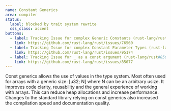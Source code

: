 ```yaml
---
name: Constant Generics
area: compiler
status: 
  label: blocked by trait system rewrite
  css_class: accent
buttons:
  - label: Tracking Issue for complex Generic Constants (rust-lang/rust#76560)
    link: https://github.com/rust-lang/rust/issues/76560
  - label: Tracking Issue for complex Constant Parameter Types (rust-lang/rust#95174)
    link: https://github.com/rust-lang/rust/issues/95174
  - label: Tracking Issue for _ as a const argument (rust-lang/rust#85077)
    link: https://github.com/rust-lang/rust/issues/85077
---
```

Const generics allows the use of values in the type system. Most often used for arrays with a 
generic size: [u32; N] where N can be an arbitrary usize. It improves code clarity, reusability 
and the general experience of working with arrays. This can reduce heap allocations and increase 
performance. Changes to the standard library relying on const generics also increased the 
compilation speed and documentation quality.
